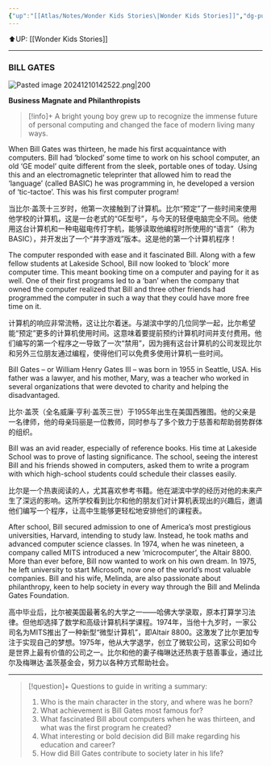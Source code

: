 ```yaml
---
{"up":"[[Atlas/Notes/Wonder Kids Stories\|Wonder Kids Stories]]","dg-publish":true,"permalink":"/atlas/notes/wonder-kids-stories-bill-gates/","dgPassFrontmatter":true}
---
```


⬆️UP: [[Wonder Kids Stories]]

---

### BILL GATES

![Pasted image 20241210142522.png|200](/img/user/Atlas/Utilities/Images/Pasted%20image%2020241210142522.png)

**Business Magnate and Philanthropists**

> [!info]+ 
> A bright young boy grew up to recognize the immense future of personal computing and changed the face of modern living many ways.

When Bill Gates was thirteen, he made his first acquaintance with computers. Bill had ‘blocked’ some time to work on his school computer, an old ‘GE model’ quite different from the sleek, portable ones of today. Using this and an electromagnetic teleprinter that allowed him to read the ‘language’ (called BASIC) he was programming in, he developed a version of ‘tic-tactoe’. This was his first computer program!

当比尔·盖茨十三岁时，他第一次接触到了计算机。比尔“预定”了一些时间来使用他学校的计算机，这是一台老式的“GE型号”，与今天的轻便电脑完全不同。他使用这台计算机和一种电磁电传打字机，能够读取他编程时所使用的“语言”（称为BASIC），并开发出了一个“井字游戏”版本。这是他的第一个计算机程序！

The computer responded with ease and it fascinated Bill. Along with a few fellow students at Lakeside School, Bill now looked to ‘block’ more computer time. This meant booking time on a computer and paying for it as well. One of their first programs led to a ‘ban’ when the company that owned the computer realized that Bill and three other friends had programmed the computer in such a way that they could have more free time on it.

计算机的响应非常流畅，这让比尔着迷。与湖滨中学的几位同学一起，比尔希望能“预定”更多的计算机使用时间。这意味着要提前预约计算机时间并支付费用。他们编写的第一个程序之一导致了一次“禁用”，因为拥有这台计算机的公司发现比尔和另外三位朋友通过编程，使得他们可以免费多使用计算机一些时间。

Bill Gates – or William Henry Gates III – was born in 1955 in Seattle, USA. His father was a lawyer, and his mother, Mary, was a teacher who worked in several organizations that were devoted to charity and helping the disadvantaged.

比尔·盖茨（全名威廉·亨利·盖茨三世）于1955年出生在美国西雅图。他的父亲是一名律师，他的母亲玛丽是一位教师，同时参与了多个致力于慈善和帮助弱势群体的组织。

Bill was an avid reader, especially of reference books. His time at Lakeside School was to prove of lasting significance. The school, seeing the interest Bill and his friends showed in computers, asked them to write a program with which high-school students could schedule their classes easily.

比尔是一个热衷阅读的人，尤其喜欢参考书籍。他在湖滨中学的经历对他的未来产生了深远的影响。这所学校看到比尔和他的朋友们对计算机表现出的兴趣后，邀请他们编写一个程序，让高中生能够更轻松地安排他们的课程表。

After school, Bill secured admission to one of America’s most prestigious universities, Harvard, intending to study law. Instead, he took maths and advanced computer science classes. In 1974, when he was nineteen, a company called MITS introduced a new ‘microcomputer’, the Altair 8800. More than ever before, Bill now wanted to work on his own dream. In 1975, he left university to start Microsoft, now one of the world’s most valuable companies. Bill and his wife, Melinda, are also passionate about philanthropy, keen to help society in every way through the Bill and Melinda Gates Foundation.

高中毕业后，比尔被美国最著名的大学之一——哈佛大学录取，原本打算学习法律。但他却选择了数学和高级计算机科学课程。1974年，当他十九岁时，一家公司名为MITS推出了一种新型“微型计算机”，即Altair 8800。这激发了比尔更加专注于实现自己的梦想。1975年，他从大学退学，创立了微软公司，这家公司如今是世界上最有价值的公司之一。比尔和他的妻子梅琳达还热衷于慈善事业，通过比尔及梅琳达·盖茨基金会，努力以各种方式帮助社会。


---

> [!question]+ Questions to guide in writing a summary:
> 
> 1. Who is the main character in the story, and where was he born?
> 2. What achievement is Bill Gates most famous for?
> 3. What fascinated Bill about computers when he was thirteen, and what was the first program he created?
> 4. What interesting or bold decision did Bill make regarding his education and career?
> 5. How did Bill Gates contribute to society later in his life?



